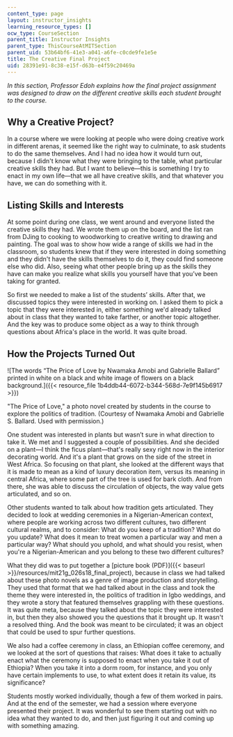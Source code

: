 ```yaml
---
content_type: page
layout: instructor_insights
learning_resource_types: []
ocw_type: CourseSection
parent_title: Instructor Insights
parent_type: ThisCourseAtMITSection
parent_uid: 53b64bf6-41e3-a041-a6fe-c0cde9fe1e5e
title: The Creative Final Project
uid: 28391e91-8c38-e15f-d63b-e4f59c20469a
---
```


_In this section, Professor Edoh explains how the final project assignment was designed to draw on the different creative skills each student brought to the course._

Why a Creative Project?
-----------------------

In a course where we were looking at people who were doing creative work in different arenas, it seemed like the right way to culminate, to ask students to do the same themselves. And I had no idea how it would turn out, because I didn't know what they were bringing to the table, what particular creative skills they had. But I want to believe—this is something I try to enact in my own life—that we all have creative skills, and that whatever you have, we can do something with it.

Listing Skills and Interests
----------------------------

At some point during one class, we went around and everyone listed the creative skills they had. We wrote them up on the board, and the list ran from DJing to cooking to woodworking to creative writing to drawing and painting. The goal was to show how wide a range of skills we had in the classroom, so students knew that if they were interested in doing something and they didn't have the skills themselves to do it, they could find someone else who did. Also, seeing what other people bring up as the skills they have can make you realize what skills you yourself have that you’ve been taking for granted.

So first we needed to make a list of the students’ skills. After that, we discussed topics they were interested in working on. I asked them to pick a topic that they were interested in, either something we'd already talked about in class that they wanted to take farther, or another topic altogether. And the key was to produce some object as a way to think through questions about Africa's place in the world. It was quite broad.

How the Projects Turned Out
---------------------------

![The words “The Price of Love by Nwamaka Amobi and Gabrielle Ballard” printed in white on a black and white image of flowers on a black background.]({{< resource_file 1b4ddb44-6072-b344-568d-7e9f145b6917 >}})

"The Price of Love," a photo novel created by students in the course to explore the politics of tradition. (Courtesy of Nwamaka Amobi and Gabrielle S. Ballard. Used with permission.)

One student was interested in plants but wasn’t sure in what direction to take it. We met and I suggested a couple of possibilities. And she decided on a plant—I think the ficus plant—that's really sexy right now in the interior decorating world. And it's a plant that grows on the side of the street in West Africa. So focusing on that plant, she looked at the different ways that it is made to mean as a kind of luxury decoration item, versus its meaning in central Africa, where some part of the tree is used for bark cloth. And from there, she was able to discuss the circulation of objects, the way value gets articulated, and so on.

Other students wanted to talk about how tradition gets articulated. They decided to look at wedding ceremonies in a Nigerian-American context, where people are working across two different cultures, two different cultural realms, and to consider: What do you keep of a tradition? What do you update? What does it mean to treat women a particular way and men a particular way? What should you uphold, and what should you resist, when you're a Nigerian-American and you belong to these two different cultures?

What they did was to put together a [picture book (PDF)]({{< baseurl >}}/resources/mit21g_026s18_final_project), because in class we had talked about these photo novels as a genre of image production and storytelling. They used that format that we had talked about in the class and took the theme they were interested in, the politics of tradition in Igbo weddings, and they wrote a story that featured themselves grappling with these questions. It was quite meta, because they talked about the topic they were interested in, but then they also showed you the questions that it brought up. It wasn't a resolved thing. And the book was meant to be circulated; it was an object that could be used to spur further questions.

We also had a coffee ceremony in class, an Ethiopian coffee ceremony, and we looked at the sort of questions that raises: What does it take to actually enact what the ceremony is supposed to enact when you take it out of Ethiopia? When you take it into a dorm room, for instance, and you only have certain implements to use, to what extent does it retain its value, its significance?

Students mostly worked individually, though a few of them worked in pairs. And at the end of the semester, we had a session where everyone presented their project. It was wonderful to see them starting out with no idea what they wanted to do, and then just figuring it out and coming up with something amazing.
